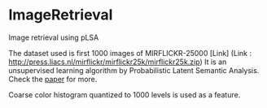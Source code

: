 # ImageRetrieval
Image retrieval using pLSA 

The dataset used is first 1000 images of MIRFLICKR-25000 [Link] (Link : http://press.liacs.nl/mirflickr/mirflickr25k/mirflickr25k.zip)
It is an unsupervised learning algorithm by Probabilistic Latent Semantic Analysis. Check the [paper](http://www.cs.bham.ac.uk/~pxt/IDA/plsa.pdf) for more. 

Coarse color histogram quantized to 1000 levels is used as a feature. 


